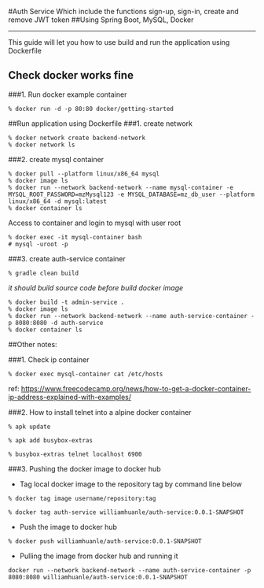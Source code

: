 #Auth Service
Which include the functions sign-up, sign-in, create and remove JWT token
##Using Spring Boot, MySQL, Docker

- --
This guide will let you how to use build and run the application using Dockerfile

## Check docker works fine
###1. Run docker example container
```
% docker run -d -p 80:80 docker/getting-started
```

##Run application using Dockerfile
###1. create network
```
% docker network create backend-network
% docker network ls
```

###2. create mysql container
```
% docker pull --platform linux/x86_64 mysql
% docker image ls
% docker run --network backend-network --name mysql-container -e MYSQL_ROOT_PASSWORD=mzMysql123 -e MYSQL_DATABASE=mz_db_user --platform linux/x86_64 -d mysql:latest
% docker container ls
```

Access to container and login to mysql with user root

```
% docker exec -it mysql-container bash
# mysql -uroot -p
```

###3. create auth-service container
```
% gradle clean build
```
_it should build source code before build docker image_
```
% docker build -t admin-service .
% docker image ls
% docker run --network backend-network --name auth-service-container -p 8080:8080 -d auth-service
% docker container ls
```

##Other notes:

###1. Check ip container

```
% docker exec mysql-container cat /etc/hosts
```
ref: https://www.freecodecamp.org/news/how-to-get-a-docker-container-ip-address-explained-with-examples/

###2. How to install telnet into a alpine docker container
```
% apk update

% apk add busybox-extras

% busybox-extras telnet localhost 6900
```

###3. Pushing the docker image to docker hub
- Tag local docker image to the repository tag by command line below
```
% docker tag image username/repository:tag
```
```
% docker tag auth-service williamhuanle/auth-service:0.0.1-SNAPSHOT
```
- Push the image to docker hub
```
% docker push williamhuanle/auth-service:0.0.1-SNAPSHOT 
```

- Pulling the image from docker hub and running it

```
docker run --network backend-network --name auth-service-container -p 8080:8080 williamhuanle/auth-service:0.0.1-SNAPSHOT
```
